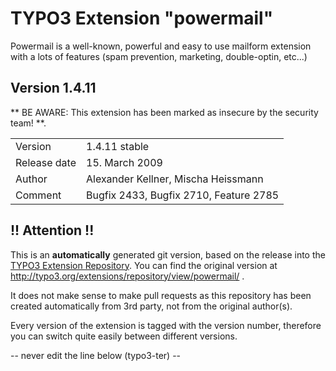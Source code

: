 # TYPO3 Extension "powermail"
Powermail is a well-known, powerful and easy to use mailform extension with a lots of features (spam prevention, marketing, double-optin, etc...)

## Version 1.4.11
** BE AWARE: This extension has been marked as insecure by the security team! **.



<table>
	<tr><td>Version</td><td>1.4.11 stable</td></tr>
	<tr><td>Release date</td><td>15. March 2009</td></tr>
	<tr><td>Author</td><td>Alexander Kellner, Mischa Heissmann</td></tr>
	<tr><td>Comment</td><td>Bugfix 2433, Bugfix 2710, Feature 2785</td></tr>
</table>

## !! Attention !!
This is an **automatically** generated git version, based on the release into the [TYPO3 Extension Repository](http://www.typo3.org/extensions/).
You can find the original version at http://typo3.org/extensions/repository/view/powermail/ .

It does not make sense to make pull requests as this repository has been created automatically from 3rd party, not from the original author(s).

Every version of the extension is tagged with the version number, therefore you can switch quite easily between different versions.


-- never edit the line below (typo3-ter) --